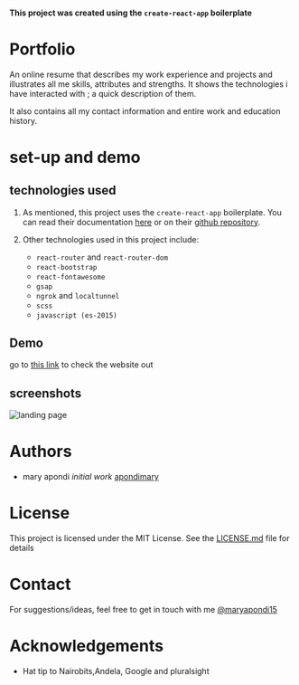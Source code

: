 
#### This project was created using the `create-react-app` boilerplate

# Portfolio

An online resume that describes my work experience and projects and illustrates all me skills, attributes and strengths. It shows the technologies i have interacted with ; a quick description of them. 

It also contains all my contact information and entire work and education history.

# set-up and demo

## technologies used

1. As mentioned, this project uses the `create-react-app` boilerplate. You can read their documentation [here](https://facebook.github.io/create-react-app/docs/getting-started) or on their [github repository](https://github.com/facebook/create-react-app).

2. Other technologies used in this project include:
    * `react-router` and `react-router-dom`
    * `react-bootstrap`
    * `react-fontawesome`
    * `gsap`
    * `ngrok` and `localtunnel`
    * `scss`
    * `javascript (es-2015)`

## Demo

go to [this link]() to check the website out

## screenshots

![landing page]("https://github.com/MaryApondi/portfolio/tree/master/src/images/Screenshot(79).png")

# Authors

* mary apondi _initial work_ [apondimary](https://github.com/MaryApondi)

# License

This project is licensed under the MIT License. See the [LICENSE.md](https://github.com/MaryApondi/portfolio/tree/master/LICENSE.md) file for details

# Contact

For suggestions/ideas, feel free to get in touch with me [@maryapondi15](https://twitter.com/maryapondi)

# Acknowledgements

* Hat tip to Nairobits,Andela, Google and pluralsight
